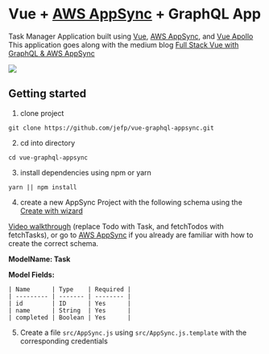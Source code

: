 # Vue + [AWS AppSync](https://aws.amazon.com/appsync/) + GraphQL App

Task Manager Application built using [Vue](https://vuejs.org/), [AWS AppSync](https://aws.amazon.com/appsync/), and [Vue Apollo](https://github.com/Akryum/vue-apollo)
This application goes along with the medium blog [Full Stack Vue with GraphQL & AWS AppSync](https://medium.com/@dabit3/full-stack-vue-with-graphql-aws-appsync-adc5af474dc9)

![](https://i.imgur.com/9TdyOOi.jpg)


## Getting started

1. clone project

```
git clone https://github.com/jefp/vue-graphql-appsync.git
```

2. cd into directory

```
cd vue-graphql-appsync
```

3. install dependencies using npm or yarn

```
yarn || npm install
```

4. create a new AppSync Project with the following schema using the [Create with wizard](https://docs.aws.amazon.com/appsync/latest/devguide/provision-with-wizard.html)

[Video walkthrough](https://www.youtube.com/watch?v=0Xbt7VqkJNc) (replace Todo with Task, and fetchTodos with fetchTasks), or go to [AWS AppSync](https://aws.amazon.com/appsync/) if you already are familiar with how to create the correct schema.


**ModelName: Task**

**Model Fields:**

 ```
| Name      | Type    | Required |
| --------- | ------- | -------- |
| id        | ID      | Yes      |
| name      | String  | Yes      |
| completed | Boolean | Yes      |
```

5. Create a file  `src/AppSync.js` using `src/AppSync.js.template` with the corresponding credentials
